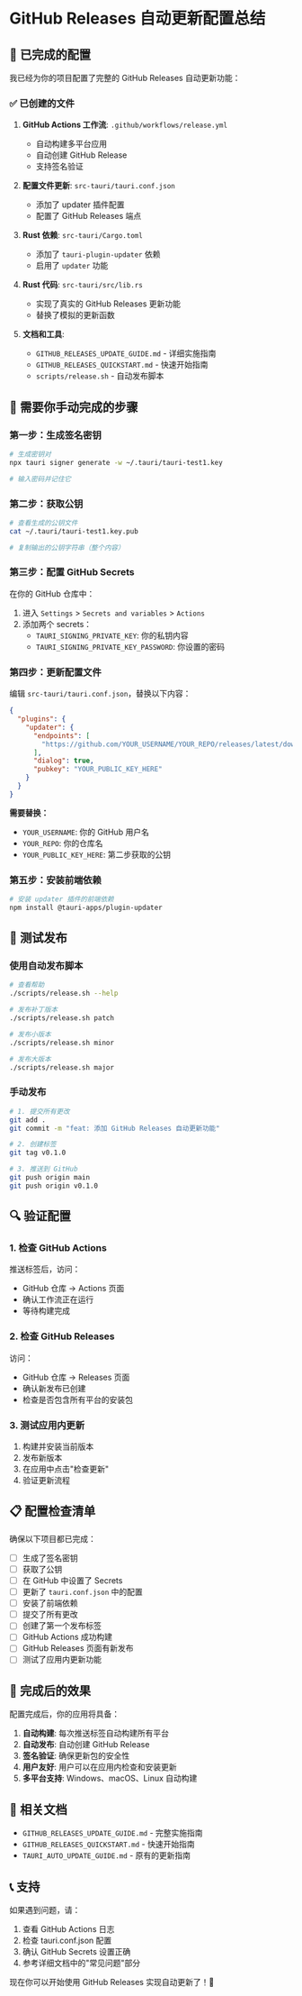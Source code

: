 # GitHub Releases 自动更新配置总结

## 🎯 已完成的配置

我已经为你的项目配置了完整的 GitHub Releases 自动更新功能：

### ✅ 已创建的文件

1. **GitHub Actions 工作流**: `.github/workflows/release.yml`
   - 自动构建多平台应用
   - 自动创建 GitHub Release
   - 支持签名验证

2. **配置文件更新**: `src-tauri/tauri.conf.json`
   - 添加了 updater 插件配置
   - 配置了 GitHub Releases 端点

3. **Rust 依赖**: `src-tauri/Cargo.toml`
   - 添加了 `tauri-plugin-updater` 依赖
   - 启用了 `updater` 功能

4. **Rust 代码**: `src-tauri/src/lib.rs`
   - 实现了真实的 GitHub Releases 更新功能
   - 替换了模拟的更新函数

5. **文档和工具**:
   - `GITHUB_RELEASES_UPDATE_GUIDE.md` - 详细实施指南
   - `GITHUB_RELEASES_QUICKSTART.md` - 快速开始指南
   - `scripts/release.sh` - 自动发布脚本

## 🔧 需要你手动完成的步骤

### 第一步：生成签名密钥

```bash
# 生成密钥对
npx tauri signer generate -w ~/.tauri/tauri-test1.key

# 输入密码并记住它
```

### 第二步：获取公钥

```bash
# 查看生成的公钥文件
cat ~/.tauri/tauri-test1.key.pub

# 复制输出的公钥字符串（整个内容）
```

### 第三步：配置 GitHub Secrets

在你的 GitHub 仓库中：

1. 进入 `Settings` > `Secrets and variables` > `Actions`
2. 添加两个 secrets：
   - `TAURI_SIGNING_PRIVATE_KEY`: 你的私钥内容
   - `TAURI_SIGNING_PRIVATE_KEY_PASSWORD`: 你设置的密码

### 第四步：更新配置文件

编辑 `src-tauri/tauri.conf.json`，替换以下内容：

```json
{
  "plugins": {
    "updater": {
      "endpoints": [
        "https://github.com/YOUR_USERNAME/YOUR_REPO/releases/latest/download/latest.json"
      ],
      "dialog": true,
      "pubkey": "YOUR_PUBLIC_KEY_HERE"
    }
  }
}
```

**需要替换：**
- `YOUR_USERNAME`: 你的 GitHub 用户名
- `YOUR_REPO`: 你的仓库名
- `YOUR_PUBLIC_KEY_HERE`: 第二步获取的公钥

### 第五步：安装前端依赖

```bash
# 安装 updater 插件的前端依赖
npm install @tauri-apps/plugin-updater
```

## 🚀 测试发布

### 使用自动发布脚本

```bash
# 查看帮助
./scripts/release.sh --help

# 发布补丁版本
./scripts/release.sh patch

# 发布小版本
./scripts/release.sh minor

# 发布大版本
./scripts/release.sh major
```

### 手动发布

```bash
# 1. 提交所有更改
git add .
git commit -m "feat: 添加 GitHub Releases 自动更新功能"

# 2. 创建标签
git tag v0.1.0

# 3. 推送到 GitHub
git push origin main
git push origin v0.1.0
```

## 🔍 验证配置

### 1. 检查 GitHub Actions

推送标签后，访问：
- GitHub 仓库 → Actions 页面
- 确认工作流正在运行
- 等待构建完成

### 2. 检查 GitHub Releases

访问：
- GitHub 仓库 → Releases 页面
- 确认新发布已创建
- 检查是否包含所有平台的安装包

### 3. 测试应用内更新

1. 构建并安装当前版本
2. 发布新版本
3. 在应用中点击"检查更新"
4. 验证更新流程

## 📋 配置检查清单

确保以下项目都已完成：

- [ ] 生成了签名密钥
- [ ] 获取了公钥
- [ ] 在 GitHub 中设置了 Secrets
- [ ] 更新了 `tauri.conf.json` 中的配置
- [ ] 安装了前端依赖
- [ ] 提交了所有更改
- [ ] 创建了第一个发布标签
- [ ] GitHub Actions 成功构建
- [ ] GitHub Releases 页面有新发布
- [ ] 测试了应用内更新功能

## 🎉 完成后的效果

配置完成后，你的应用将具备：

1. **自动构建**: 每次推送标签自动构建所有平台
2. **自动发布**: 自动创建 GitHub Release
3. **签名验证**: 确保更新包的安全性
4. **用户友好**: 用户可以在应用内检查和安装更新
5. **多平台支持**: Windows、macOS、Linux 自动构建

## 🔗 相关文档

- `GITHUB_RELEASES_UPDATE_GUIDE.md` - 完整实施指南
- `GITHUB_RELEASES_QUICKSTART.md` - 快速开始指南
- `TAURI_AUTO_UPDATE_GUIDE.md` - 原有的更新指南

## 📞 支持

如果遇到问题，请：

1. 查看 GitHub Actions 日志
2. 检查 tauri.conf.json 配置
3. 确认 GitHub Secrets 设置正确
4. 参考详细文档中的"常见问题"部分

现在你可以开始使用 GitHub Releases 实现自动更新了！🚀 